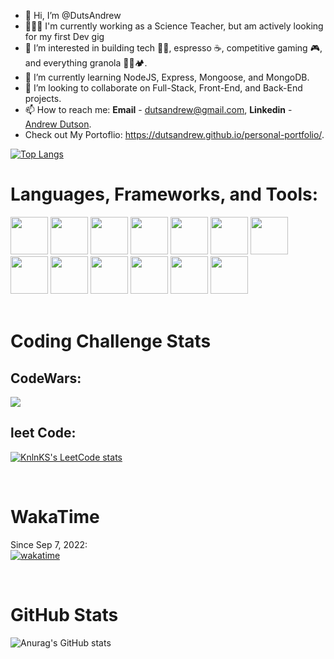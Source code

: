 - 👋 Hi, I’m @DutsAndrew
- 👨🏻‍🏫 I'm currently working as a Science Teacher, but am actively looking for my first Dev gig
- 👀 I’m interested in building tech 👨‍💻, espresso ☕, competitive gaming 🎮, and everything granola 🧗🚵🏕️.
- 🌱 I’m currently learning NodeJS, Express, Mongoose, and MongoDB.
- 💞️ I’m looking to collaborate on Full-Stack, Front-End, and Back-End projects.
- 📫 How to reach me: **Email** - dutsandrew@gmail.com, **Linkedin** - [Andrew Dutson](https://www.linkedin.com/in/dutson/).
- Check out My Portoflio: https://dutsandrew.github.io/personal-portfolio/.

[![Top Langs](https://github-readme-stats.vercel.app/api/top-langs/?username=dutsandrew&theme=radical&layout=compact)](https://github.com/anuraghazra/github-readme-stats)

# <strong>Languages, Frameworks, and Tools:</strong>

<div>
  <img src="https://cdn.jsdelivr.net/gh/devicons/devicon/icons/nodejs/nodejs-original-wordmark.svg" width="60px" height="auto" />
  <img src="https://cdn.jsdelivr.net/gh/devicons/devicon/icons/react/react-original-wordmark.svg" width="60px" height="auto" />
  <img src="https://cdn.jsdelivr.net/gh/devicons/devicon/icons/typescript/typescript-original.svg" width="60px" height="auto" />
  <img src="https://cdn.jsdelivr.net/gh/devicons/devicon/icons/javascript/javascript-original.svg" width="60px" height="auto" />
  <img src="https://cdn.jsdelivr.net/gh/devicons/devicon/icons/express/express-original-wordmark.svg" width="60px" height="auto" />
  <img src="https://cdn.jsdelivr.net/gh/devicons/devicon/icons/mongodb/mongodb-original-wordmark.svg" width="60px" height="auto" />
  <img src="https://cdn.jsdelivr.net/gh/devicons/devicon/icons/css3/css3-plain-wordmark.svg" width="60px" height="auto" />
  <img src="https://cdn.jsdelivr.net/gh/devicons/devicon/icons/firebase/firebase-plain-wordmark.svg" width="60px" height="auto" />
  <img src="https://cdn.jsdelivr.net/gh/devicons/devicon/icons/git/git-plain-wordmark.svg" width="60px" height="auto" />
  <img src="https://cdn.jsdelivr.net/gh/devicons/devicon/icons/jest/jest-plain.svg" width="60px" height="auto" />
  <img src="https://cdn.jsdelivr.net/gh/devicons/devicon/icons/npm/npm-original-wordmark.svg" width="60px" height="auto" />
  <img src="https://cdn.jsdelivr.net/gh/devicons/devicon/icons/html5/html5-plain-wordmark.svg" width="60px" height="auto" />
  <img src="https://cdn.jsdelivr.net/gh/devicons/devicon/icons/webpack/webpack-original-wordmark.svg" width="60px" height="auto" />
</div>

<br>

# <strong>Coding Challenge Stats</strong>

## <strong>CodeWars:</strong>

<img src="https://www.codewars.com/users/DutsAndrew/badges/large">

## <strong>leet Code:</strong>

[![KnlnKS's LeetCode stats](https://leetcode-stats-six.vercel.app/?username=MandoaOrdo&theme=dark)](https://github.com/MandoaOrdo/leetcode-stats)

<br>

# <strong>WakaTime</strong>

Since Sep 7, 2022:
<br>
[![wakatime](https://wakatime.com/badge/user/a6a464ca-0606-4ba4-a686-68c9e97bbfb1.svg)](https://wakatime.com/@a6a464ca-0606-4ba4-a686-68c9e97bbfb1)

<br>

# <strong>GitHub Stats</strong>

![Anurag's GitHub stats](https://github-readme-stats.vercel.app/api?username=DutsAndrew&hide=contribs,prs&theme=tokyonight)

<!---
DutsAndrew/DutsAndrew is a ✨ special ✨ repository because its `README.md` (this file) appears on your GitHub profile.
You can click the Preview link to take a look at your changes.
--->
